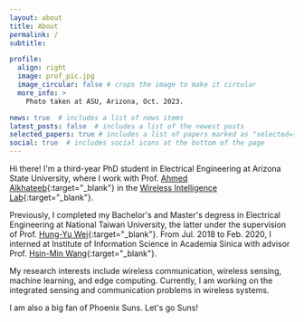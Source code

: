 ```yaml
---
layout: about
title: About
permalink: /
subtitle: 

profile:
  align: right
  image: prof_pic.jpg
  image_circular: false # crops the image to make it circular
  more_info: >
    Photo taken at ASU, Arizona, Oct. 2023.

news: true  # includes a list of news items
latest_posts: false  # includes a list of the newest posts
selected_papers: true # includes a list of papers marked as "selected={true}"
social: true  # includes social icons at the bottom of the page
---
```


Hi there! I'm a third-year PhD student in Electrical Engineering at Arizona State University, where I work with Prof. [Ahmed Alkhateeb](https://www.aalkhateeb.net){:target="\_blank"} in the [Wireless Intelligence Lab](https://www.wi-lab.net){:target="\_blank"}.

Previously, I completed my Bachelor's and Master's degress in Electrical Engineering at National Taiwan University, the latter under the supervision of Prof. [Hung-Yu Wei](http://homepage.ntu.edu.tw/~hywei/){:target="\_blank"}. From Jul. 2018 to Feb. 2020, I interned at Institute of Information Science in Academia Sinica with advisor Prof. [Hsin-Min Wang](https://homepage.iis.sinica.edu.tw/pages/whm/){:target="\_blank"}.

My research interests include wireless communication, wireless sensing, machine learning, and edge computing. Currently, I am working on the integrated sensing and communication problems in wireless systems.

I am also a big fan of Phoenix Suns. Let's go Suns!